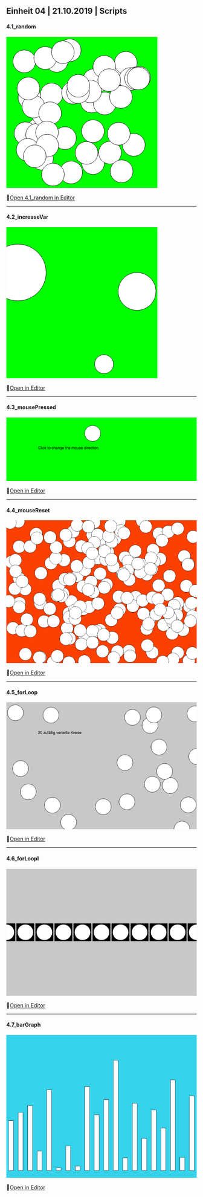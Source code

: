 ## Einheit 04 | 21.10.2019 | Scripts

#### 4.1_random

![Image 4.1](media/4_1.png)

🔗<a href="https://editor.p5js.org/trych/sketches/E2KQrMXFa" target="_blank">Open 4.1_random in Editor</a>

---

#### 4.2_increaseVar

![Image 4.2](media/4_2.png)

🔗[Open in Editor](https://editor.p5js.org/trych/sketches/FNUgEcELM)

---

#### 4.3_mousePressed

![Image 4.3](media/4_3.png)

🔗[Open in Editor](https://editor.p5js.org/trych/sketches/31Bgh68VF)

---

#### 4.4_mouseReset

![Image 4.4](media/4_4.png)

🔗[Open in Editor](https://editor.p5js.org/trych/sketches/-6jjHbB2t)

---

#### 4.5_forLoop

![Image 4.5](media/4_5.png)

🔗[Open in Editor](https://editor.p5js.org/trych/sketches/-wMM58W3F)

---

#### 4.6_forLoopI

![Image 4.6](media/4_6.png)

🔗[Open in Editor](https://editor.p5js.org/trych/sketches/VANZzLjNi)

---

#### 4.7_barGraph

![Image 4.7](media/4_7.png)

🔗[Open in Editor](https://editor.p5js.org/trych/sketches/4sd6Q_mXW)
